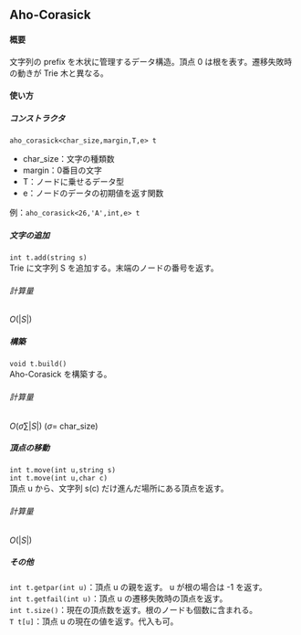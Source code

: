 ## Aho-Corasick

#### 概要

文字列の prefix を木状に管理するデータ構造。頂点 0 は根を表す。遷移失敗時の動きが Trie 木と異なる。

#### 使い方
##### コンストラクタ
`aho_corasick<char_size,margin,T,e> t`<br>
- char_size：文字の種類数
- margin：0番目の文字
- T：ノードに乗せるデータ型
- e：ノードのデータの初期値を返す関数

例：`aho_corasick<26,'A',int,e> t`

##### 文字の追加
`int t.add(string s)`<br>
Trie に文字列 S を追加する。末端のノードの番号を返す。
###### 計算量
$O(|S|)$

##### 構築
`void t.build()`<br>
Aho-Corasick を構築する。
###### 計算量
$O(\sigma \sum |S|)$ ($\sigma =$ char_size)

##### 頂点の移動
`int t.move(int u,string s)`<br>
`int t.move(int u,char c)`<br>
頂点 u から、文字列 s\(c\) だけ進んだ場所にある頂点を返す。
###### 計算量
$O(|S|)$

##### その他
`int t.getpar(int u)`：頂点 u の親を返す。 u が根の場合は -1 を返す。<br>
`int t.getfail(int u)`：頂点 u の遷移失敗時の頂点を返す。<br>
`int t.size()`：現在の頂点数を返す。根のノードも個数に含まれる。<br>
`T t[u]`：頂点 u の現在の値を返す。代入も可。
